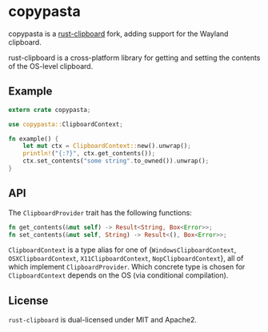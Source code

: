 # copypasta

copypasta is a [rust-clipboard](https://github.com/aweinstock314/rust-clipboard) fork, adding support for the Wayland clipboard.

rust-clipboard is a cross-platform library for getting and setting the contents of the OS-level clipboard.  

## Example

```rust
extern crate copypasta;

use copypasta::ClipboardContext;

fn example() {
    let mut ctx = ClipboardContext::new().unwrap();
    println!("{:?}", ctx.get_contents());
    ctx.set_contents("some string".to_owned()).unwrap();
}
```

## API

The `ClipboardProvider` trait has the following functions:

```rust
fn get_contents(&mut self) -> Result<String, Box<Error>>;
fn set_contents(&mut self, String) -> Result<(), Box<Error>>;
```

`ClipboardContext` is a type alias for one of {`WindowsClipboardContext`, `OSXClipboardContext`, `X11ClipboardContext`, `NopClipboardContext`}, all of which implement `ClipboardProvider`. Which concrete type is chosen for `ClipboardContext` depends on the OS (via conditional compilation).

## License

`rust-clipboard` is dual-licensed under MIT and Apache2.

